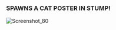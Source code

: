 ### SPAWNS A CAT POSTER IN STUMP! 


![Screenshot_80](https://github.com/burnty46/cat/assets/165616467/03cedfc6-622d-4151-a064-67e7e6a4de87)
